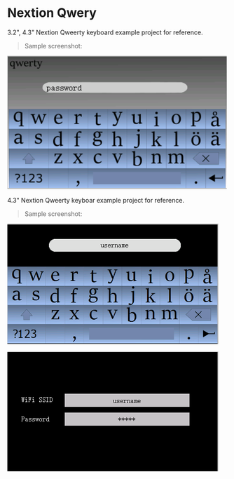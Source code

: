 # Nextion Qwery

3.2", 4.3" Nextion Qweerty keyboard example project for reference.

> Sample screenshot:

![](screenshots/qwerty.png)



4.3" Nextion Qweerty keyboar example project for reference.
>   Sample screenshot:

![](screenshots/qwerty_43.png)

![](screenshots/Username.png)